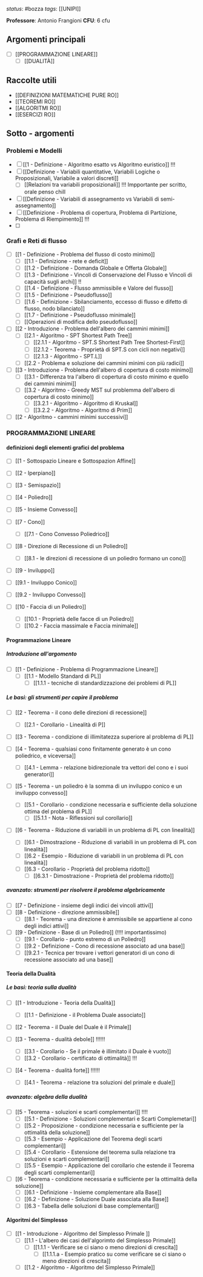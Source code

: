 *status*: #bozza
*tags*: [[UNIPI]]

**Professore**: Antonio Frangioni
**CFU**: 6 cfu

## Argomenti principali

* [ ] [[PROGRAMMAZIONE LINEARE]]
	* [ ] [[DUALITÀ]]

## Raccolte utili

* [[DEFINIZIONI MATEMATICHE PURE RO]]
* [[TEOREMI RO]]
* [[ALGORITMI RO]]
* [[ESERCIZI RO]]

## Sotto - argomenti

### Problemi e Modelli

* [ ] [[1 - Definizione - Algoritmo esatto vs Algoritmo euristico]] !!!
* [ ] [[Definizione - Variabili quantitative, Variabili Logiche o Proposizionali, Variabile a valori discreti]]
	* [ ] [[Relazioni tra variabili proposizionali]] !!! Impportante per scritto, orale penso chill
* [ ] [[Definizione - Variabili di assegnamento vs Variabili di semi-assegnamento]]
* [ ] [[Definizione - Problema di copertura, Problema di Partizione, Problema di Riempimento]] !!!
* [ ] 



### Grafi e Reti di flusso

* [ ] [[1 - Definizione - Problema del flusso di costo minimo]]
	* [ ] [[1.1 - Definizione - rete e deficit]]
	* [ ] [[1.2 - Definizione - Domanda Globale e Offerta Globale]]
	* [ ] [[1.3 - Definizione - Vincoli di Conservazione del Flusso e Vincoli di capacità sugli archi]] !!
	* [ ] [[1.4 - Definizione - Flusso ammissibile e Valore del flusso]]
	* [ ] [[1.5 - Definizione - Pseudoflusso]]
	* [ ] [[1.6 - Definizione - Sbilanciamento, eccesso di flusso e difetto di flusso, nodo bilanciato]]
	* [ ] [[1.7 - Definizione - Pseudoflusso minimale]]
	* [ ] [[Operazioni di modifica dello pseudoflusso]]

* [ ] [[2 - Introduzione - Problema dell'albero dei cammini minimi]]
	* [ ] [[2.1 - Algoritmo - SPT Shortest Path Tree]]
		* [ ] [[2.1.1 - Algoritmo - SPT.S Shortest Path Tree Shortest-First]]
		* [ ] [[2.1.2 - Teorema - Proprietà di SPT.S con cicli non negativi]]
		* [ ] [[2.1.3 - Algoritmo - SPT.L]]
	* [ ] [[2.2 - Problema e soluzione dei cammini minimi con più radici]]

* [ ] [[3 - Introduzione - Problema dell'albero di copertura di costo minimo]]
	* [ ] [[3.1 - Differenza tra l'albero di copertura di costo minimo e quello dei cammini minimi]]
	* [ ] [[3.2 - Algoritmo - Greedy MST sul problemma dell'albero di copertura di costo minimo]]
		* [ ] [[3.2.1 - Algoritmo - Algoritmo di Kruskal]]
		* [ ] [[3.2.2 - Algoritmo - Algoritmo di Prim]]

* [ ] [[2 - Algoritmo - cammini minimi successivi]]

### PROGRAMMAZIONE LINEARE

#### definizioni degli elementi grafici del problema
* [ ] [[1 - Sottospazio Lineare e Sottospazion Affine]]
* [ ] [[2 - Iperpiano]]
* [ ] [[3 - Semispazio]]
* [ ] [[4 - Poliedro]]
* [ ] [[5 - Insieme Convesso]]

* [ ] [[7 - Cono]]
	* [ ] [[7.1 - Cono Convesso Poliedrico]]

* [ ] [[8 - Direzione di Recessione di un Poliedro]]
	* [ ] [[8.1 - le direzioni di recessione di un poliedro formano un cono]]

* [ ] [[9 - Inviluppo]]
* [ ] [[9.1 - Inviluppo Conico]]
* [ ] [[9.2 - Inviluppo Convesso]]
* [ ] [[10 - Faccia di un Poliedro]]
	* [ ] [[10.1 - Proprietà delle facce di un Poliedro]]
	* [ ] [[10.2 - Faccia massimale e Faccia minimale]]

#### Programmazione Lineare
##### Introduzione all'argomento
* [ ] [[1 - Definizione - Problema di Programmazione Lineare]]
	* [ ] [[1.1 - Modello Standard di PL]]
		* [ ] [[1.1.1 - tecniche di standardizzazione dei problemi di PL]]

##### Le basi: gli strumenti per capire il problema

* [ ] [[2 - Teorema - il cono delle direzioni di recessione]]
	* [ ] [[2.1 - Corollario - Linealità di P]]

* [ ] [[3 - Teorema - condizione di illimitatezza superiore al problema di PL]]

* [ ] [[4 - Teorema - qualsiasi cono finitamente generato è un cono poliedrico, e viceversa]]
	* [ ] [[4.1 - Lemma - relazione bidirezionale tra vettori del cono e i suoi generatori]]

* [ ] [[5 - Teorema - un poliedro è la somma di un inviluppo conico e un inviluppo convesso]]
	* [ ] [[5.1 - Corollario - condizione necessaria e sufficiente della soluzione ottima del problema di PL]]
		* [ ] [[5.1.1 - Nota - Riflessioni sul corollario]]

* [ ] [[6 - Teorema - Riduzione di variabili in un problema di PL con linealità]]
	* [ ] [[6.1 - Dimostrazione - Riduzione di variabili in un problema di PL con linealità]]
	* [ ] [[6.2 - Esempio - Riduzione di variabili in un problema di PL con linealità]]
	* [ ] [[6.3 - Corollario - Proprietà del problema ridotto]]
		* [ ] [[6.3.1 - Dimostrazione - Proprietà del problema ridotto]]

##### avanzato: strumenti per risolvere il problema algebricamente
* [ ] [[7 - Definizione - insieme degli indici dei vincoli attivi]]
* [ ] [[8 - Definizione - direzione ammissibile]]
	* [ ] [[8.1 - Teorema - una direzione è ammissibile se appartiene al cono degli indici attivi]]
* [ ] [[9 - Definizione - Base di un Poliedro]] (!!!! importantissimo)
	* [ ] [[9.1 - Corollario - punto estremo di un Poliedro]]
	* [ ] [[9.2 - Definizione - Cono di recessione associato ad una base]]
	* [ ] [[9.2.1 - Tecnica per trovare i vettori generatori di un cono di recessione associato ad una base]]

#### Teoria della Dualità

##### Le basi: teoria sulla dualità
* [ ] [[1 - Introduzione - Teoria della Dualità]]
	* [ ] [[1.1 - Definizione - il Problema Duale associato]]

* [ ] [[2 - Teorema - il Duale del Duale è il Primale]]

* [ ] [[3 - Teorema - dualità debole]] !!!!!!
	* [ ] [[3.1 - Corollario - Se il primale è illimitato il Duale è vuoto]]
	* [ ] [[3.2 - Corollario - certificato di ottimalità]] !!!

* [ ] [[4 - Teorema - dualità forte]] !!!!!!
	* [ ] [[4.1 - Teorema - relazione tra soluzioni del primale e duale]]

##### avanzato: algebra della dualità
* [ ] [[5 - Teorema - soluzioni e scarti complementari]] !!!!
	* [ ] [[5.1 - Definizione - Soluzioni complementari e Scarti Complemetari]]
	* [ ] [[5.2 - Proposizione - condizione necessaria e sufficiente per la ottimalità della soluzione]]
	* [ ] [[5.3 - Esempio - Applicazione del Teorema degli scarti complementari]]
	* [ ] [[5.4 - Corollario - Estensione del teorema sulla relazione tra soluzioni e scarti complementari]]
	* [ ] [[5.5 - Esempio - Applicazione del corollario che estende il Teorema degli scarti complementari]]

* [ ] [[6 - Teorema - condizione necessaria e sufficiente per la ottimalità della soluzione]]
	* [ ] [[6.1 - Definizione - Insieme complementare alla Base]]
	* [ ] [[6.2 -  Definizione - Soluzione Duale associata alla Base]]
	* [ ] [[6.3 - Tabella delle soluzioni di base complementari]]

#### Algoritmi del Simplesso
* [ ] [[1 -  Introduzione - Algoritmo del Simplesso Primale ]]
	* [ ] [[1.1 - L'albero dei casi dell'algorimto del Simplesso Primale]]
		* [ ] [[1.1.1 - Verificare se ci siano o meno direzioni di crescita]]
			* [ ] [[1.1.1.a - Esempio pratico su come verificare se ci siano o meno direzioni di crescita]]
	* [ ] [[1.2 - Algoritmo - Algoritmo del Simplesso Primale]]
